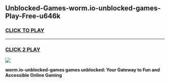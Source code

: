
## Unblocked-Games-worm.io-unblocked-games-Play-Free-u646k
<h3>
<a href="https://premium76.site?title=worm.io-unblocked-games&ref=18A1">CLICK TO PLAY</a></h3>
<hr>

<h3>
<a href="https://premium76.site?title=worm.io-unblocked-games&ref=18A1">CLICK 2 PLAY</a>
  
</h3>

<a href="https://premium76.site?title=worm.io-unblocked-games&ref=18A1"><img src="https://clearcache.store/games.png"></a>


**worm.io-unblocked-games games unblocked: Your Gateway to Fun and Accessible Online Gaming**

